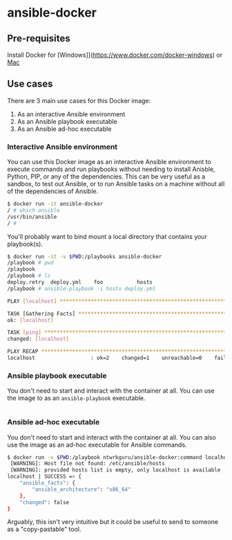 # ansible-docker

## Pre-requisites

Install Docker for [Windows]](https://www.docker.com/docker-windows) or [Mac](https://www.docker.com/docker-mac)

## Use cases

There are 3 main use cases for this Docker image:

1. As an interactive Ansible environment
2. As an Ansible playbook executable
3. As an Ansible ad-hoc executable

### Interactive Ansible environment

You can use this Docker image as an interactive Ansible environment to execute commands and run playbooks without needing to install Anisble, Python, PIP, or any of the dependencies. This can be very useful as a sandbox, to test out Ansible, or to run Ansible tasks on a machine without all of the dependencies of Ansible.

```bash
$ docker run -it ansible-docker
/ # which ansible
/usr/bin/ansible
/ #
```

You'll probably want to bind mount a local directory that contains your playbook(s).

```bash
$ docker run -it -v $PWD:/playbooks ansible-docker
/playbook # pwd
/playbook
/playbook # ls
deploy.retry  deploy.yml    foo           hosts
/playbook # ansible-playbook -i hosts deploy.yml 

PLAY [localhost] *******************************************************************************************************

TASK [Gathering Facts] *************************************************************************************************
ok: [localhost]

TASK [ping] ************************************************************************************************************
changed: [localhost]

PLAY RECAP *************************************************************************************************************
localhost                  : ok=2    changed=1    unreachable=0    failed=0
```

### Ansible playbook executable

You don't need to start and interact with the container at all. You can use the image to as an `ansible-playbook` executable.

```bash

```

### Ansible ad-hoc executable

You don't need to start and interact with the container at all. You can also use the image as an ad-hoc executable for Ansible commands.

```bash
$ docker run -v $PWD:/playbook ntwrkguru/ansible-docker:command localhost -m setup -a 'filter=ansible_architecture'
 [WARNING]: Host file not found: /etc/ansible/hosts
 [WARNING]: provided hosts list is empty, only localhost is available
localhost | SUCCESS => {
    "ansible_facts": {
        "ansible_architecture": "x86_64"
    }, 
    "changed": false
}
```

Arguably, this isn't very intuitive but it could be useful to send to someone as a "copy-pastable" tool.
